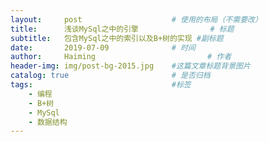 ```yaml
---
layout:     post   				    # 使用的布局（不需要改）
title:      浅谈MySql之中的引擎				# 标题 
subtitle:   包含MySql之中的索引以及B+树的实现 #副标题
date:       2019-07-09 				# 时间
author:     Haiming 						# 作者
header-img: img/post-bg-2015.jpg 	#这篇文章标题背景图片
catalog: true 						# 是否归档
tags:								#标签
    - 编程
    - B+树
    - MySql
    - 数据结构
---
```

